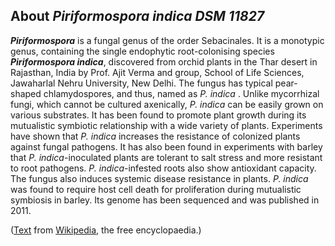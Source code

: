 About *Piriformospora indica DSM 11827* 
---------------------------------------



***Piriformospora*** is a fungal genus of the order Sebacinales. It is a
monotypic genus, containing the single endophytic root-colonising
species ***Piriformospora indica***, discovered from orchid plants in
the Thar desert in Rajasthan, India by Prof. Ajit Verma and group,
School of Life Sciences, Jawaharlal Nehru University, New Delhi. The
fungus has typical pear-shaped chlamydospores, and thus, named as
*P. indica* . Unlike mycorrhizal fungi, which cannot be cultured
axenically, *P. indica* can be easily grown on various substrates. It
has been found to promote plant growth during its mutualistic symbiotic
relationship with a wide variety of plants. Experiments have shown that
*P. indica* increases the resistance of colonized plants against fungal
pathogens. It has also been found in experiments with barley that
*P. indica*-inoculated plants are tolerant to salt stress and more
resistant to root pathogens. *P. indica*-infested roots also show
antioxidant capacity. The fungus also induces systemic disease
resistance in plants. *P. indica* was found to require host cell death
for proliferation during mutualistic symbiosis in barley. Its genome has
been sequenced and was published in 2011.

([Text](http://en.wikipedia.org/wiki/Piriformospora_) from
[Wikipedia](http://en.wikipedia.org/), the free encyclopaedia.)
